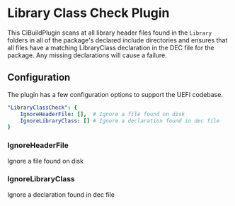 # Library Class Check Plugin

This CiBuildPlugin scans at all library header files found in the `Library` folders in all of the package's declared include directories and ensures that all files have a matching LibraryClass declaration in the DEC file for the package. Any missing declarations will cause a failure.

## Configuration

The plugin has a few configuration options to support the UEFI codebase.

``` yaml
"LibraryClassCheck": {
    IgnoreHeaderFile: [],  # Ignore a file found on disk
    IgnoreLibraryClass: [] # Ignore a declaration found in dec file
}
```

### IgnoreHeaderFile

Ignore a file found on disk

### IgnoreLibraryClass

Ignore a declaration found in dec file
